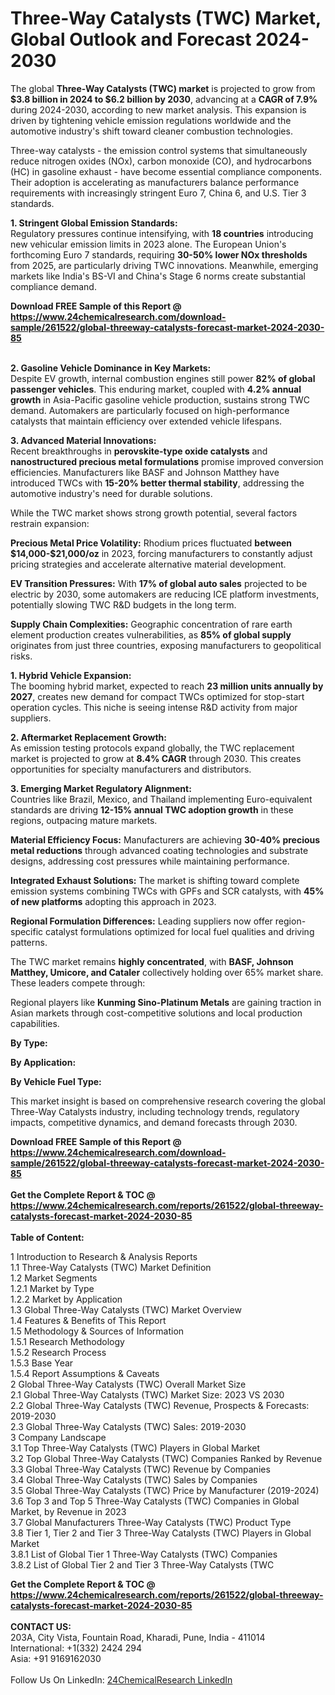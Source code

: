 <h1>Three-Way Catalysts (TWC) Market, Global Outlook and Forecast 2024-2030</h1><p>The global <strong>Three-Way Catalysts (TWC) market</strong> is projected to grow from <strong>$3.8 billion in 2024 to $6.2 billion by 2030</strong>, advancing at a <strong>CAGR of 7.9%</strong> during 2024-2030, according to new market analysis. This expansion is driven by tightening vehicle emission regulations worldwide and the automotive industry's shift toward cleaner combustion technologies.</p><p>Three-way catalysts - the emission control systems that simultaneously reduce nitrogen oxides (NOx), carbon monoxide (CO), and hydrocarbons (HC) in gasoline exhaust - have become essential compliance components. Their adoption is accelerating as manufacturers balance performance requirements with increasingly stringent Euro 7, China 6, and U.S. Tier 3 standards.</p><p><strong>1. Stringent Global Emission Standards:</strong><br>
Regulatory pressures continue intensifying, with <strong>18 countries</strong> introducing new vehicular emission limits in 2023 alone. The European Union's forthcoming Euro 7 standards, requiring <strong>30-50% lower NOx thresholds</strong> from 2025, are particularly driving TWC innovations. Meanwhile, emerging markets like India's BS-VI and China's Stage 6 norms create substantial compliance demand.</p><div><b>Download FREE Sample of this Report @ 
            <a href="https://www.24chemicalresearch.com/download-sample/261522/global-threeway-catalysts-forecast-market-2024-2030-85">
            https://www.24chemicalresearch.com/download-sample/261522/global-threeway-catalysts-forecast-market-2024-2030-85</a></b></div><br><p><strong>2. Gasoline Vehicle Dominance in Key Markets:</strong><br>
Despite EV growth, internal combustion engines still power <strong>82% of global passenger vehicles</strong>. This enduring market, coupled with <strong>4.2% annual growth</strong> in Asia-Pacific gasoline vehicle production, sustains strong TWC demand. Automakers are particularly focused on high-performance catalysts that maintain efficiency over extended vehicle lifespans.</p><p><strong>3. Advanced Material Innovations:</strong><br>
Recent breakthroughs in <strong>perovskite-type oxide catalysts</strong> and <strong>nanostructured precious metal formulations</strong> promise improved conversion efficiencies. Manufacturers like BASF and Johnson Matthey have introduced TWCs with <strong>15-20% better thermal stability</strong>, addressing the automotive industry's need for durable solutions.</p><p>While the TWC market shows strong growth potential, several factors restrain expansion:</p><p><strong>Precious Metal Price Volatility:</strong> Rhodium prices fluctuated <strong>between $14,000-$21,000/oz</strong> in 2023, forcing manufacturers to constantly adjust pricing strategies and accelerate alternative material development.</p><p><strong>EV Transition Pressures:</strong> With <strong>17% of global auto sales</strong> projected to be electric by 2030, some automakers are reducing ICE platform investments, potentially slowing TWC R&amp;D budgets in the long term.</p><p><strong>Supply Chain Complexities:</strong> Geographic concentration of rare earth element production creates vulnerabilities, as <strong>85% of global supply</strong> originates from just three countries, exposing manufacturers to geopolitical risks.</p><p><strong>1. Hybrid Vehicle Expansion:</strong><br>
The booming hybrid market, expected to reach <strong>23 million units annually by 2027</strong>, creates new demand for compact TWCs optimized for stop-start operation cycles. This niche is seeing intense R&amp;D activity from major suppliers.</p><p><strong>2. Aftermarket Replacement Growth:</strong><br>
As emission testing protocols expand globally, the TWC replacement market is projected to grow at <strong>8.4% CAGR</strong> through 2030. This creates opportunities for specialty manufacturers and distributors.</p><p><strong>3. Emerging Market Regulatory Alignment:</strong><br>
Countries like Brazil, Mexico, and Thailand implementing Euro-equivalent standards are driving <strong>12-15% annual TWC adoption growth</strong> in these regions, outpacing mature markets.</p><p><strong>Material Efficiency Focus:</strong> Manufacturers are achieving <strong>30-40% precious metal reductions</strong> through advanced coating technologies and substrate designs, addressing cost pressures while maintaining performance.</p><p><strong>Integrated Exhaust Solutions:</strong> The market is shifting toward complete emission systems combining TWCs with GPFs and SCR catalysts, with <strong>45% of new platforms</strong> adopting this approach in 2023.</p><p><strong>Regional Formulation Differences:</strong> Leading suppliers now offer region-specific catalyst formulations optimized for local fuel qualities and driving patterns.</p><p>The TWC market remains <strong>highly concentrated</strong>, with <strong>BASF, Johnson Matthey, Umicore, and Cataler</strong> collectively holding over 65% market share. These leaders compete through:</p><p>Regional players like <strong>Kunming Sino-Platinum Metals</strong> are gaining traction in Asian markets through cost-competitive solutions and local production capabilities.</p><p><strong>By Type:</strong></p><p><strong>By Application:</strong></p><p><strong>By Vehicle Fuel Type:</strong></p><p>This market insight is based on comprehensive research covering the global Three-Way Catalysts industry, including technology trends, regulatory impacts, competitive dynamics, and demand forecasts through 2030.</p><div><b>Download FREE Sample of this Report @ 
            <a href="https://www.24chemicalresearch.com/download-sample/261522/global-threeway-catalysts-forecast-market-2024-2030-85">
            https://www.24chemicalresearch.com/download-sample/261522/global-threeway-catalysts-forecast-market-2024-2030-85</a></b></div><br><div><b>Get the Complete Report & TOC @ 
            <a href="https://www.24chemicalresearch.com/reports/261522/global-threeway-catalysts-forecast-market-2024-2030-85">
            https://www.24chemicalresearch.com/reports/261522/global-threeway-catalysts-forecast-market-2024-2030-85</a></b></div><br>
            <b>Table of Content:</b><p>1 Introduction to Research & Analysis Reports<br />
    1.1 Three-Way Catalysts (TWC) Market Definition<br />
    1.2 Market Segments<br />
        1.2.1 Market by Type<br />
        1.2.2 Market by Application<br />
    1.3 Global Three-Way Catalysts (TWC) Market Overview<br />
    1.4 Features & Benefits of This Report<br />
    1.5 Methodology & Sources of Information<br />
        1.5.1 Research Methodology<br />
        1.5.2 Research Process<br />
        1.5.3 Base Year<br />
        1.5.4 Report Assumptions & Caveats<br />
2 Global Three-Way Catalysts (TWC) Overall Market Size<br />
    2.1 Global Three-Way Catalysts (TWC) Market Size: 2023 VS 2030<br />
    2.2 Global Three-Way Catalysts (TWC) Revenue, Prospects & Forecasts: 2019-2030<br />
    2.3 Global Three-Way Catalysts (TWC) Sales: 2019-2030<br />
3 Company Landscape<br />
    3.1 Top Three-Way Catalysts (TWC) Players in Global Market<br />
    3.2 Top Global Three-Way Catalysts (TWC) Companies Ranked by Revenue<br />
    3.3 Global Three-Way Catalysts (TWC) Revenue by Companies<br />
    3.4 Global Three-Way Catalysts (TWC) Sales by Companies<br />
    3.5 Global Three-Way Catalysts (TWC) Price by Manufacturer (2019-2024)<br />
    3.6 Top 3 and Top 5 Three-Way Catalysts (TWC) Companies in Global Market, by Revenue in 2023<br />
    3.7 Global Manufacturers Three-Way Catalysts (TWC) Product Type<br />
    3.8 Tier 1, Tier 2 and Tier 3 Three-Way Catalysts (TWC) Players in Global Market<br />
        3.8.1 List of Global Tier 1 Three-Way Catalysts (TWC) Companies<br />
        3.8.2 List of Global Tier 2 and Tier 3 Three-Way Catalysts (TWC</p><div><b>Get the Complete Report & TOC @ 
            <a href="https://www.24chemicalresearch.com/reports/261522/global-threeway-catalysts-forecast-market-2024-2030-85">
            https://www.24chemicalresearch.com/reports/261522/global-threeway-catalysts-forecast-market-2024-2030-85</a></b></div><br><b>CONTACT US:</b><br>
            203A, City Vista, Fountain Road, Kharadi, Pune, India - 411014<br>
            International: +1(332) 2424 294<br>
            Asia: +91 9169162030 <br><br>
            Follow Us On LinkedIn: <a href="https://www.linkedin.com/company/24chemicalresearch/">24ChemicalResearch LinkedIn</a>